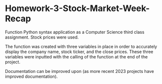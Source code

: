 # Homework-3-Stock-Market-Week-Recap
Function Python syntax application as a Computer Science third class assignment. Stock prices were used. 

The function was created with three variables in place in order to accurately display the company name, stock ticker, and the close prices. These three variables were inputted with the calling of the function at the end of the project.

Documentation can be improved upon (as more recent 2023 projects have improved documentation).
